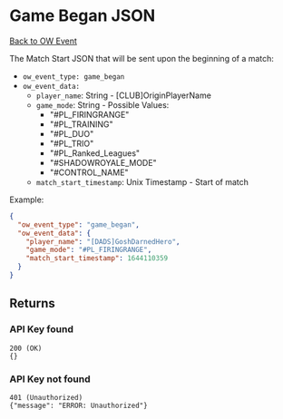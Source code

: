 # Game Began JSON
[Back to OW Event](ow_event.md)

The Match Start JSON that will be sent upon the beginning of a match:
* `ow_event_type: game_began`
* `ow_event_data:`
  * `player_name`: String - [CLUB]OriginPlayerName
  * `game_mode`: String - Possible Values:
      * "#PL_FIRINGRANGE"
      * "#PL_TRAINING"
      * "#PL_DUO"
      * "#PL_TRIO"
      * "#PL_Ranked_Leagues"
      * "#SHADOWROYALE_MODE"
      * "#CONTROL_NAME"
  * `match_start_timestamp`: Unix Timestamp - Start of match

Example:
```json
{
  "ow_event_type": "game_began",
  "ow_event_data": {
    "player_name": "[DADS]GoshDarnedHero",
    "game_mode": "#PL_FIRINGRANGE",
    "match_start_timestamp": 1644110359
  }
}
```

## Returns
### API Key found

```
200 (OK)
{}
```

### API Key not found
```
401 (Unauthorized)
{"message": "ERROR: Unauthorized"}
```

